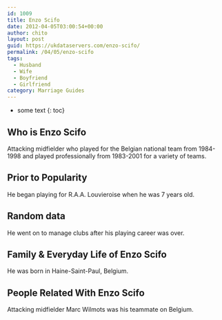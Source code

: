 ```yaml
---
id: 1009
title: Enzo Scifo
date: 2012-04-05T03:00:54+00:00
author: chito
layout: post
guid: https://ukdataservers.com/enzo-scifo/
permalink: /04/05/enzo-scifo
tags:
  - Husband
  - Wife
  - Boyfriend
  - Girlfriend
category: Marriage Guides
---
```


* some text
{: toc}


## Who is  Enzo Scifo
                  
                  
                  
Attacking midfielder who played for the Belgian national team from 1984-1998 and played professionally from 1983-2001 for a variety of teams.
                  
                
                
                
## Prior to Popularity 
                  
                  
                  
He began playing for R.A.A. Louvieroise when he was 7 years old.
                  
                
                
                
## Random data 
                  
                  
                  
He went on to manage clubs after his playing career was over.
                  
                
                
                
## Family & Everyday Life of Enzo Scifo
                  
                  
                  
He was born in Haine-Saint-Paul, Belgium.
                  
                
                
                
## People Related With  Enzo Scifo
                  
                  
                  
Attacking midfielder Marc Wilmots was his teammate on Belgium.
                  
                
              
            
          
          
          
    
    
  
